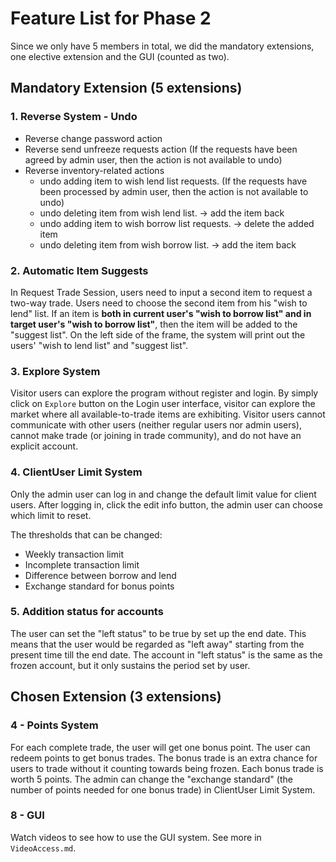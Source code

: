 # Feature List for Phase 2

Since we only have 5 members in total, we did the mandatory extensions, one elective extension and the GUI (counted as two).

## Mandatory Extension (5 extensions)

### 1. Reverse System - Undo
- Reverse change password action
- Reverse send unfreeze requests action (If the requests have been agreed by admin user, then 
the action is not available to undo)
- Reverse inventory-related actions
  - undo adding item to wish lend list requests. (If the requests have been processed by admin user, then
  the action is not available to undo)
  - undo deleting item from wish lend list. -> add the item back
  - undo adding item to wish borrow list requests. -> delete the added item
  - undo deleting item from wish borrow list. -> add the item back
  
### 2. Automatic Item Suggests
In Request Trade Session, users need to input a second item to request a two-way trade. 
Users need to choose the second item from his "wish to lend" list. 
If an item is **both in current user's "wish to borrow list" and in target user's "wish to borrow list"**, 
then the item will be added to the "suggest list".
On the left side of the frame, the system will print out the users' "wish to lend list" and "suggest list".

### 3. Explore System 
Visitor users can explore the program without register and login. By simply click on `Explore` button on the Login 
user interface, visitor can explore the market where all available-to-trade items are exhibiting. Visitor users cannot
communicate with other users (neither regular users nor admin users), cannot make trade (or joining in trade community),
 and do not have an explicit account.

### 4. ClientUser Limit System
Only the admin user can log in and change the default limit value for client users.
After logging in, click the edit info button, the admin user can choose which limit to reset.

The thresholds that can be changed:
- Weekly transaction limit 
- Incomplete transaction limit
- Difference between borrow and lend
- Exchange standard for bonus points

### 5. Addition status for accounts
The user can set the "left status" to be true by set up the end date. 
This means that the user would be regarded as "left away" starting from the present time till the end date. 
The account in "left status" is the same as the frozen account, but it only sustains the period set by user. 

## Chosen Extension (3 extensions)

### 4 - Points System
For each complete trade, the user will get one bonus point. The user can redeem points to get bonus trades. 
The bonus trade is an extra chance for users to trade without it counting towards being frozen.
Each bonus trade is worth 5 points. The admin can change the "exchange standard" (the number of points needed for 
one bonus trade) in ClientUser Limit System.

### 8 - GUI
Watch videos to see how to use the GUI system.
See more in `VideoAccess.md`.